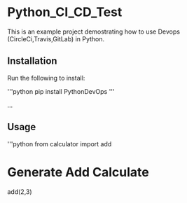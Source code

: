 # Python_CI_CD_Test
This is an example project demostrating how to use Devops (CircleCi,Travis,GitLab) in Python.


## Installation
Run the following to install:

'''python
pip install PythonDevOps
'''

...
## Usage

'''python
from calculator import add

# Generate Add Calculate
add(2,3)